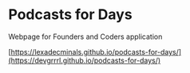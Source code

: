 # Podcasts for Days 
Webpage for Founders and Coders application

[https://lexadecminals.github.io/podcasts-for-days/](https://devgrrrl.github.io/podcasts-for-days/)
